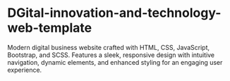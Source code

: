 # DGital-innovation-and-technology-web-template
Modern digital business website crafted with HTML, CSS, JavaScript, Bootstrap, and SCSS. Features a sleek, responsive design with intuitive navigation, dynamic elements, and enhanced styling for an engaging user experience.

